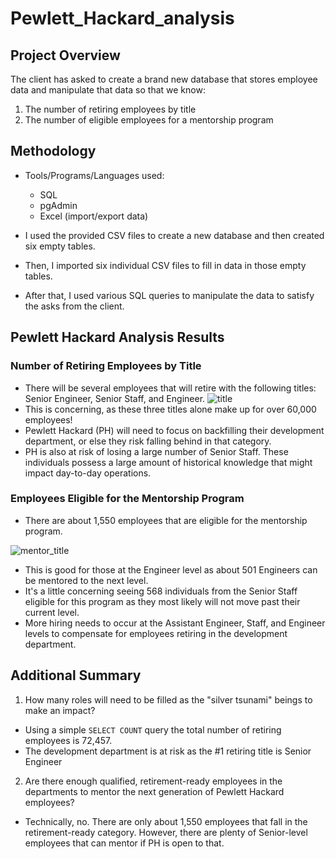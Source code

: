 # Pewlett_Hackard_analysis

## Project Overview
The client has asked to create a brand new database that stores employee data and manipulate that data so that we know:
1. The number of retiring employees by title
2. The number of eligible employees for a mentorship program

## Methodology
- Tools/Programs/Languages used:
    - SQL
    - pgAdmin
    - Excel (import/export data)

- I used the provided CSV files to create a new database and then created six empty tables.
- Then, I imported six individual CSV files to fill in data in those empty tables.  
- After that, I used various SQL queries to manipulate the data to satisfy the asks from the client. 

## Pewlett Hackard Analysis Results

### Number of Retiring Employees by Title
- There will be several employees that will retire with the following titles: Senior Engineer, Senior Staff, and Engineer.
![title](https://user-images.githubusercontent.com/44425379/153962717-c33996ce-5bc8-4b49-9958-5b2e55f93d42.png)
- This is concerning, as these three titles alone make up for over 60,000 employees!
- Pewlett Hackard (PH) will need to focus on backfilling their development department, or else they risk falling behind in that category.
- PH is also at risk of losing a large number of Senior Staff. These individuals possess a large amount of historical knowledge that might impact day-to-day operations.

### Employees Eligible for the Mentorship Program
- There are about 1,550 employees that are eligible for the mentorship program.

![mentor_title](https://user-images.githubusercontent.com/44425379/153962749-713ad74c-6c4a-46de-b936-a7c3df077ebc.png)
- This is good for those at the Engineer level as about 501 Engineers can be mentored to the next level.
- It's a little concerning seeing 568 individuals from the Senior Staff eligible for this program as they most likely will not move past their current level. 
- More hiring needs to occur at the Assistant Engineer, Staff, and Engineer levels to compensate for employees retiring in the development department. 

## Additional Summary
1) How many roles will need to be filled as the "silver tsunami" beings to make an impact?
 - Using a simple `SELECT COUNT` query the total number of retiring employees is 72,457.
 - The development department is at risk as the #1 retiring title is Senior Engineer
2) Are there enough qualified, retirement-ready employees in the departments to mentor the next generation of Pewlett Hackard employees?
 - Technically, no. There are only about 1,550 employees that fall in the retirement-ready category. However, there are plenty of Senior-level employees that can mentor if PH is open to that. 
